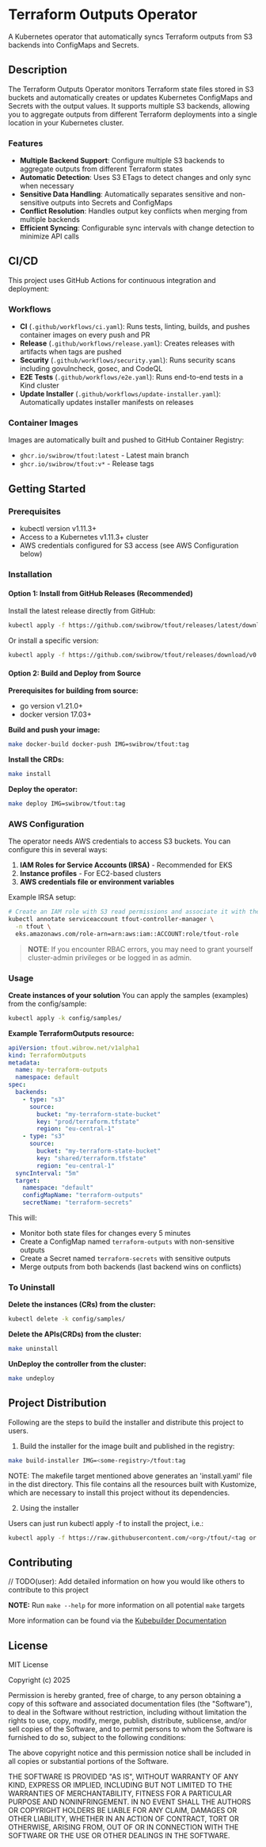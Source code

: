 # Terraform Outputs Operator

A Kubernetes operator that automatically syncs Terraform outputs from S3 backends into ConfigMaps and Secrets.

## Description

The Terraform Outputs Operator monitors Terraform state files stored in S3 buckets and automatically creates or updates Kubernetes ConfigMaps and Secrets with the output values. It supports multiple S3 backends, allowing you to aggregate outputs from different Terraform deployments into a single location in your Kubernetes cluster.

### Features

- **Multiple Backend Support**: Configure multiple S3 backends to aggregate outputs from different Terraform states
- **Automatic Detection**: Uses S3 ETags to detect changes and only sync when necessary
- **Sensitive Data Handling**: Automatically separates sensitive and non-sensitive outputs into Secrets and ConfigMaps
- **Conflict Resolution**: Handles output key conflicts when merging from multiple backends
- **Efficient Syncing**: Configurable sync intervals with change detection to minimize API calls

## CI/CD

This project uses GitHub Actions for continuous integration and deployment:

### Workflows

- **CI** (`.github/workflows/ci.yaml`): Runs tests, linting, builds, and pushes container images on every push and PR
- **Release** (`.github/workflows/release.yaml`): Creates releases with artifacts when tags are pushed
- **Security** (`.github/workflows/security.yaml`): Runs security scans including govulncheck, gosec, and CodeQL
- **E2E Tests** (`.github/workflows/e2e.yaml`): Runs end-to-end tests in a Kind cluster
- **Update Installer** (`.github/workflows/update-installer.yaml`): Automatically updates installer manifests on releases

### Container Images

Images are automatically built and pushed to GitHub Container Registry:
- `ghcr.io/swibrow/tfout:latest` - Latest main branch
- `ghcr.io/swibrow/tfout:v*` - Release tags

## Getting Started

### Prerequisites
- kubectl version v1.11.3+
- Access to a Kubernetes v1.11.3+ cluster
- AWS credentials configured for S3 access (see AWS Configuration below)

### Installation

#### Option 1: Install from GitHub Releases (Recommended)

Install the latest release directly from GitHub:

```bash
kubectl apply -f https://github.com/swibrow/tfout/releases/latest/download/install.yaml
```

Or install a specific version:

```bash
kubectl apply -f https://github.com/swibrow/tfout/releases/download/v0.1.0/install.yaml
```

#### Option 2: Build and Deploy from Source

**Prerequisites for building from source:**
- go version v1.21.0+
- docker version 17.03+

**Build and push your image:**

```sh
make docker-build docker-push IMG=swibrow/tfout:tag
```

**Install the CRDs:**

```sh
make install
```

**Deploy the operator:**

```sh
make deploy IMG=swibrow/tfout:tag
```

### AWS Configuration

The operator needs AWS credentials to access S3 buckets. You can configure this in several ways:

1. **IAM Roles for Service Accounts (IRSA)** - Recommended for EKS
2. **Instance profiles** - For EC2-based clusters
3. **AWS credentials file or environment variables**

Example IRSA setup:
```bash
# Create an IAM role with S3 read permissions and associate it with the service account
kubectl annotate serviceaccount tfout-controller-manager \
  -n tfout \
  eks.amazonaws.com/role-arn=arn:aws:iam::ACCOUNT:role/tfout-role
```

> **NOTE**: If you encounter RBAC errors, you may need to grant yourself cluster-admin
privileges or be logged in as admin.

### Usage

**Create instances of your solution**
You can apply the samples (examples) from the config/sample:

```sh
kubectl apply -k config/samples/
```

**Example TerraformOutputs resource:**

```yaml
apiVersion: tfout.wibrow.net/v1alpha1
kind: TerraformOutputs
metadata:
  name: my-terraform-outputs
  namespace: default
spec:
  backends:
    - type: "s3"
      source:
        bucket: "my-terraform-state-bucket"
        key: "prod/terraform.tfstate"
        region: "eu-central-1"
    - type: "s3"
      source:
        bucket: "my-terraform-state-bucket"
        key: "shared/terraform.tfstate"
        region: "eu-central-1"
  syncInterval: "5m"
  target:
    namespace: "default"
    configMapName: "terraform-outputs"
    secretName: "terraform-secrets"
```

This will:
- Monitor both state files for changes every 5 minutes
- Create a ConfigMap named `terraform-outputs` with non-sensitive outputs
- Create a Secret named `terraform-secrets` with sensitive outputs
- Merge outputs from both backends (last backend wins on conflicts)

### To Uninstall
**Delete the instances (CRs) from the cluster:**

```sh
kubectl delete -k config/samples/
```

**Delete the APIs(CRDs) from the cluster:**

```sh
make uninstall
```

**UnDeploy the controller from the cluster:**

```sh
make undeploy
```

## Project Distribution

Following are the steps to build the installer and distribute this project to users.

1. Build the installer for the image built and published in the registry:

```sh
make build-installer IMG=<some-registry>/tfout:tag
```

NOTE: The makefile target mentioned above generates an 'install.yaml'
file in the dist directory. This file contains all the resources built
with Kustomize, which are necessary to install this project without
its dependencies.

2. Using the installer

Users can just run kubectl apply -f <URL for YAML BUNDLE> to install the project, i.e.:

```sh
kubectl apply -f https://raw.githubusercontent.com/<org>/tfout/<tag or branch>/dist/install.yaml
```

## Contributing
// TODO(user): Add detailed information on how you would like others to contribute to this project

**NOTE:** Run `make --help` for more information on all potential `make` targets

More information can be found via the [Kubebuilder Documentation](https://book.kubebuilder.io/introduction.html)

## License

MIT License

Copyright (c) 2025

Permission is hereby granted, free of charge, to any person obtaining a copy
of this software and associated documentation files (the "Software"), to deal
in the Software without restriction, including without limitation the rights
to use, copy, modify, merge, publish, distribute, sublicense, and/or sell
copies of the Software, and to permit persons to whom the Software is
furnished to do so, subject to the following conditions:

The above copyright notice and this permission notice shall be included in all
copies or substantial portions of the Software.

THE SOFTWARE IS PROVIDED "AS IS", WITHOUT WARRANTY OF ANY KIND, EXPRESS OR
IMPLIED, INCLUDING BUT NOT LIMITED TO THE WARRANTIES OF MERCHANTABILITY,
FITNESS FOR A PARTICULAR PURPOSE AND NONINFRINGEMENT. IN NO EVENT SHALL THE
AUTHORS OR COPYRIGHT HOLDERS BE LIABLE FOR ANY CLAIM, DAMAGES OR OTHER
LIABILITY, WHETHER IN AN ACTION OF CONTRACT, TORT OR OTHERWISE, ARISING FROM,
OUT OF OR IN CONNECTION WITH THE SOFTWARE OR THE USE OR OTHER DEALINGS IN THE
SOFTWARE.
